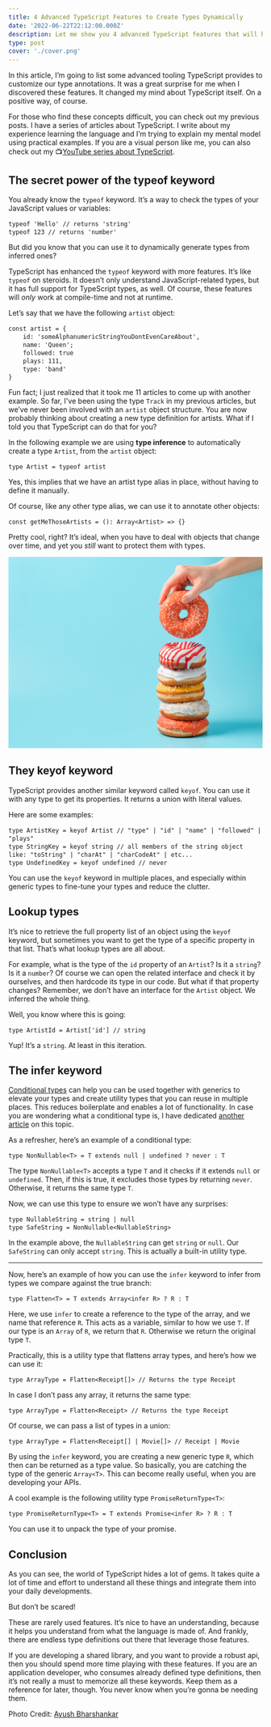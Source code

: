 ```yaml
---
title: 4 Advanced TypeScript Features to Create Types Dynamically
date: '2022-06-22T22:12:00.000Z'
description: Let me show you 4 advanced TypeScript features that will help you create types automatically, so that you don't have to manually do that.
type: post
cover: './cover.png'
---
```


In this article, I’m going to list some advanced tooling TypeScript provides to customize our type annotations. It was a great surprise for me when I discovered these features. It changed my mind about TypeScript itself. On a positive way, of course.

For those who find these concepts difficult, you can check out my previous posts. I have a series of articles about TypeScript. I write about my experience learning the language and I’m trying to explain my mental model using practical examples. If you are a visual person like me, you can also check out my 📺[YouTube series about TypeScript](https://youtube.com/playlist?list=PL73mkIDIrfyPKjkJ1V151lcgGEDHs3tgG).

## The secret power of the typeof keyword

You already know the `typeof` keyword. It’s a way to check the types of your JavaScript values or variables:

```tsx
typeof 'Hello' // returns 'string'
typeof 123 // returns 'number'
```

But did you know that you can use it to dynamically generate types from inferred ones?

TypeScript has enhanced the `typeof` keyword with more features. It’s like `typeof` on steroids. It doesn’t only understand JavaScript-related types, but it has full support for TypeScript types, as well. Of course, these features will _only_ work at compile-time and not at runtime.

Let’s say that we have the following `artist` object:

```tsx
const artist = {
	id: 'someAlphanumericStringYouDontEvenCareAbout',
	name: 'Queen';
	followed: true
	plays: 111,
	type: 'band'
}
```

Fun fact; I just realized that it took me 11 articles to come up with another example. So far, I've been using the type `Track` in my previous articles, but we’ve never been involved with an `artist` object structure. You are now probably thinking about creating a new type definition for artists. What if I told you that TypeScript can do that for you?

In the following example we are using **type inference** to automatically create a type `Artist`, from the `artist` object:

```tsx
type Artist = typeof artist
```

Yes, this implies that we have an artist type alias in place, without having to define it manually.

Of course, like any other type alias, we can use it to annotate other objects:

```tsx
const getMeThoseArtists = (): Array<Artist> => {}
```

Pretty cool, right? It’s ideal, when you have to deal with objects that change over time, and yet you _still_ want to protect them with types.

![donuts.png](images/donuts.png)

## They keyof keyword

TypeScript provides another similar keyword called `keyof`. You can use it with any type to get its properties. It returns a union with literal values.

Here are some examples:

```tsx
type ArtistKey = keyof Artist // "type" | "id" | "name" | "followed" | "plays"
type StringKey = keyof string // all members of the string object like: "toString" | "charAt" | "charCodeAt" | etc...
type UndefinedKey = keyof undefined // never
```

You can use the `keyof` keyword in multiple places, and especially within generic types to fine-tune your types and reduce the clutter.

## Lookup types

It’s nice to retrieve the full property list of an object using the `keyof` keyword, but sometimes you want to get the type of a specific property in that list. That’s what lookup types are all about.

For example, what is the type of the `id` property of an `Artist`? Is it a `string`? Is it a `number`? Of course we can open the related interface and check it by ourselves, and then hardcode its type in our code. But what if that property changes? Remember, we don’t have an interface for the `Artist` object. We inferred the whole thing.

Well, you know where this is going:

```tsx
type ArtistId = Artist['id'] // string
```

Yup! It’s a `string`. At least in this iteration.

## The infer keyword

[Conditional types](https://nicotsou.com/tltr-typescript-conditional-types/) can help you can be used together with generics to elevate your types and create utility types that you can reuse in multiple places. This reduces boilerplate and enables a lot of functionality. In case you are wondering what a conditional type is, I have dedicated [another article](https://nicotsou.com/tltr-typescript-conditional-types/) on this topic.

As a refresher, here’s an example of a conditional type:

```tsx
type NonNullable<T> = T extends null | undefined ? never : T
```

The type `NonNullable<T>` accepts a type `T` and it checks if it extends `null` or `undefined`. Then, if this is true, it excludes those types by returning `never`. Otherwise, it returns the same type `T`.

Now, we can use this type to ensure we won’t have any surprises:

```tsx
type NullableString = string | null
type SafeString = NonNullable<NullableString>
```

In the example above, the `NullableString` can get `string` or `null`. Our `SafeString` can only accept `string`. This is actually a built-in utility type.

---

Now, here’s an example of how you can use the `infer` keyword to infer from types we compare against the true branch:

```tsx
type Flatten<T> = T extends Array<infer R> ? R : T
```

Here, we use `infer` to create a reference to the type of the array, and we name that reference `R`. This acts as a variable, similar to how we use `T`. If our type is an `Array` of `R`, we return that `R`. Otherwise we return the original type `T`.

Practically, this is a utility type that flattens array types, and here’s how we can use it:

```tsx
type ArrayType = Flatten<Receipt[]> // Returns the type Receipt
```

In case I don’t pass any array, it returns the same type:

```tsx
type ArrayType = Flatten<Receipt> // Returns the type Receipt
```

Of course, we can pass a list of types in a union:

```tsx
type ArrayType = Flatten<Receipt[] | Movie[]> // Receipt | Movie
```

By using the `infer` keyword, you are creating a new generic type `R`, which then can be returned as a type value. So basically, you are catching the type of the generic `Array<T>`. This can become really useful, when you are developing your APIs.

A cool example is the following utility type `PromiseReturnType<T>`:

```tsx
type PromiseReturnType<T> = T extends Promise<infer R> ? R : T
```

You can use it to unpack the type of your promise.

## Conclusion

As you can see, the world of TypeScript hides a lot of gems. It takes quite a lot of time and effort to understand all these things and integrate them into your daily developments.

But don’t be scared!

These are rarely used features. It’s nice to have an understanding, because it helps you understand from what the language is made of. And frankly, there are endless type definitions out there that leverage those features.

If you are developing a shared library, and you want to provide a robust api, then you should spend more time playing with these features. If you are an application developer, who consumes already defined type definitions, then it’s not really a must to memorize all these keywords. Keep them as a reference for later, though. You never know when you’re gonna be needing them.

Photo Credit: [Ayush Bharshankar](https://unsplash.com/photos/S2XSvVyUxpo)
